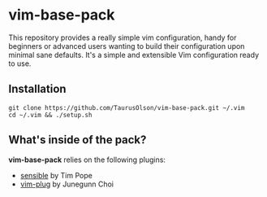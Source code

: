 # vim-base-pack

This repository provides a really simple vim configuration, handy for beginners
or advanced users wanting to build their configuration upon minimal sane defaults.
It's a simple and extensible Vim configuration ready to use.


## Installation

    git clone https://github.com/TaurusOlson/vim-base-pack.git ~/.vim
    cd ~/.vim && ./setup.sh



## What's inside of the pack?

**vim-base-pack** relies on the following plugins:

* [sensible][sensible] by Tim Pope
* [vim-plug][vim-plug] by Junegunn Choi


[sensible]: https://github.com/tpope/vim-sensible
[vim-plug]: https://github.com/junegunn/vim-plug
